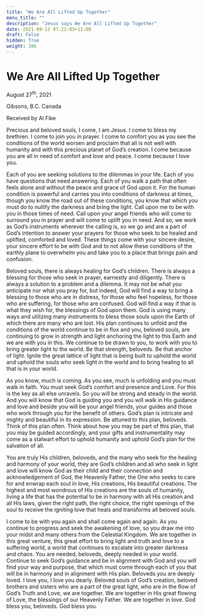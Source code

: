 ```yaml
---
title: "We Are All Lifted Up Together"
menu_title: ""
description: "Jesus says We Are All Lifted Up Together"
date: 2021-09-13 07:21:03+11:00
draft: False
hidden: True
weight: 386
---
```

# We Are All Lifted Up Together

August 27<sup>th</sup>, 2021

Gibsons, B.C. Canada

Received by Al Fike


Precious and beloved souls, I come, I am Jesus. I come to bless my brethren. I come to join you in prayer. I come to comfort you as you see the conditions of the world worsen and proclaim that all is not well with humanity and with this precious planet of God’s creation. I come because you are all in need of comfort and love and peace. I come because I love you.

Each of you are seeking solutions to the dilemmas in your life. Each of you have questions that need answering. Each of you walk a path that often feels alone and without the peace and grace of God upon it. For the human condition is powerful and carries you into conditions of darkness at times, though you know the road out of these conditions, you know that which you must do to nullify the darkness and bring the light. Call upon me to be with you in those times of need. Call upon your angel friends who will come to surround you in prayer and will come to uplift you in need. And so, we work as God’s instruments wherever the calling is, so we go and are a part of God’s intention to answer your prayers for those who seek to be healed and uplifted, comforted and loved. These things come with your sincere desire, your sincere effort to be with God and to not allow these conditions of the earthly plane to overwhelm you and take you to a place that brings pain and confusion. 

Beloved souls, there is always healing for God’s children. There is always a blessing for those who seek in prayer, earnestly and diligently. There is always a solution to a problem and a dilemma. It may not be what you anticipate nor what you pray for, but indeed, God will find a way to bring a blessing to those who are in distress, for those who feel hopeless, for those who are suffering, for those who are confused. God will find a way if that is what they wish for, the blessings of God upon them. God is using many ways and utilizing many instruments to bless those souls upon the Earth of which there are many who are lost. His plan continues to unfold and the conditions of the world continue to be in flux and you, beloved souls, are continuing to grow in strength and light anchoring the light to this Earth and we are with you in this. We continue to be drawn to you, to work with you to bring greater light to the world. Be that strength, beloveds. Be that anchor of light. Ignite the great lattice of light that is being built to uphold the world and uphold the souls who seek light in the world and to bring healing to all that is in your world.

As you know, much is coming. As you see, much is unfolding and you must walk in faith. You must seek God’s comfort and presence and Love. For this is the key as all else unravels. So you will be strong and steady in the world. And you will know that God is guiding you and you will walk in His guidance and love and beside you will be your angel friends, your guides and those who work through you for the benefit of others. God’s plan is intricate and mighty and beautiful in its expression. Be attuned to this plan, beloveds. Think of this plan often. Think about how you may be part of this plan, that you may be guided accordingly, and your gifts and instrumentality may come as a stalwart effort to uphold humanity and uphold God’s plan for the salvation of all. 

You are truly His children, beloveds, and the many who seek for the healing and harmony of your world, they are God’s children and all who seek in light and love will know God as their child and their connection and acknowledgement of God, the Heavenly Father, the One who seeks to care for and enwrap each soul in love, His creations, His beautiful creations. The highest and most wondrous of His creations are the souls of humanity, living a life that has the potential to be in harmony with all His creation and all His laws, given the right path, the right choice, the right openings of the soul to receive the igniting love that heals and transforms all beloved souls. 

I come to be with you again and shall come again and again. As you continue to progress and seek the awakening of love, so you draw me into your midst and many others from the Celestial Kingdom. We are together in this great venture, this great effort to bring light and truth and love to a suffering world, a world that continues to escalate into greater darkness and chaos. You are needed, beloveds, deeply needed in your world. Continue to seek God’s guidance and be in alignment with God and you will find your way and purpose, that which must come through each of you that will be in harmony and in alignment with His plan. Beloveds you are deeply loved. I love you, I love you dearly. Beloved souls of God’s creation, beloved brothers and sisters who are a part of the great light, who are in the flow of God’s Truth and Love, we are together. We are together in His great flowing of Love, the blessings of our Heavenly Father. We are together in love. God bless you, beloveds. God bless you.